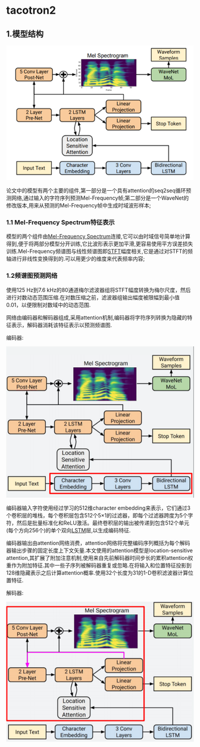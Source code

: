# tacotron2
## 1.模型结构
![tacotron2](https://github.com/sysu16340234/tacotron2_learning/blob/master/tacotron2.png?raw=true)

论文中的模型有两个主要的组件,第一部分是一个具有attention的seq2seq循环预测网络,通过输入的字符序列预测Mel-Frequency帧;第二部分是一个WaveNet的修改版本,用来从预测的Mel-Frequency帧中生成时域波形样本;
### 1.1 Mel-Frequency Spectrum特征表示
模型的两个组件由[Mel-Frequency Spectrum](https://zh.wikipedia.org/wiki/%E6%A2%85%E7%88%BE%E5%80%92%E9%A0%BB%E8%AD%9C)连接,它可以由时域信号简单地计算得到,便于将两部分模型分开训练,它比波形表示更加平滑,更容易使用平方误差损失训练.Mel-Frequency频谱图与线性频谱图即[STFT](https://en.wikipedia.org/wiki/Short-time_Fourier_transform)幅度相关,它是通过对STFT的频轴进行非线性变换得到的.可以用更少的维度来代表频率内容;

### 1.2频谱图预测网络
使用125 Hz到7.6 kHz的80通道梅尔滤波器组将STFT幅度转换为梅尔尺度，然后进行对数动态范围压缩.在对数压缩之前，滤波器组输出幅度被限幅到最小值0.01，以便限制对数域中的动态范围.

网络由编码器和解码器组成,采用attention机制,编码器将字符序列转换为隐藏的特征表示，解码器消耗该特征表示以预测频谱图.

编码器:

![encoder](https://github.com/sysu16340234/tacotron2_learning/blob/master/encoder.png?raw=true)

编码器输入字符使用经过学习的512维character embedding来表示，它们通过3个卷积层的堆栈，每个卷积层包含512个5×1的过滤器，即每个过滤器跨度为5个字符，然后是批量标准化和ReLU激活。最终卷积层的输出被传递到包含512个单元(每个方向256个)的单个双向[LSTM](https://sysu16340234.github.io/tacotron2_learning/LSTM)层,以生成编码特征.

编码器输出由attention网络消费，attention网络将完整编码序列概括为每个解码器输出步骤的固定长度上下文矢量.本文使用的attention模型是location-sensitive attention,其扩展了附加注意机制,使用来自先前解码器时间步长的累积attention权重作为附加特征.其中一些子序列被解码器重复或忽略.在将输入和位置特征投影到128维隐藏表示之后计算attention概率.使用32个长度为31的1-D卷积滤波器计算位置特征.

解码器:

![decoder](https://github.com/sysu16340234/tacotron2_learning/blob/master/decoder.png?raw=true)
